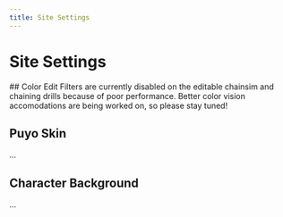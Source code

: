 ```yaml
---
title: Site Settings
---
```

# Site Settings
<ClientOnly>
<AssetLoader />
## Color Edit
Filters are currently disabled on the editable chainsim and chaining drills because of poor performance. Better color vision accomodations are being worked on, so please stay tuned!
<ColorEdit />

## Puyo Skin
...

## Character Background
...

</ClientOnly>